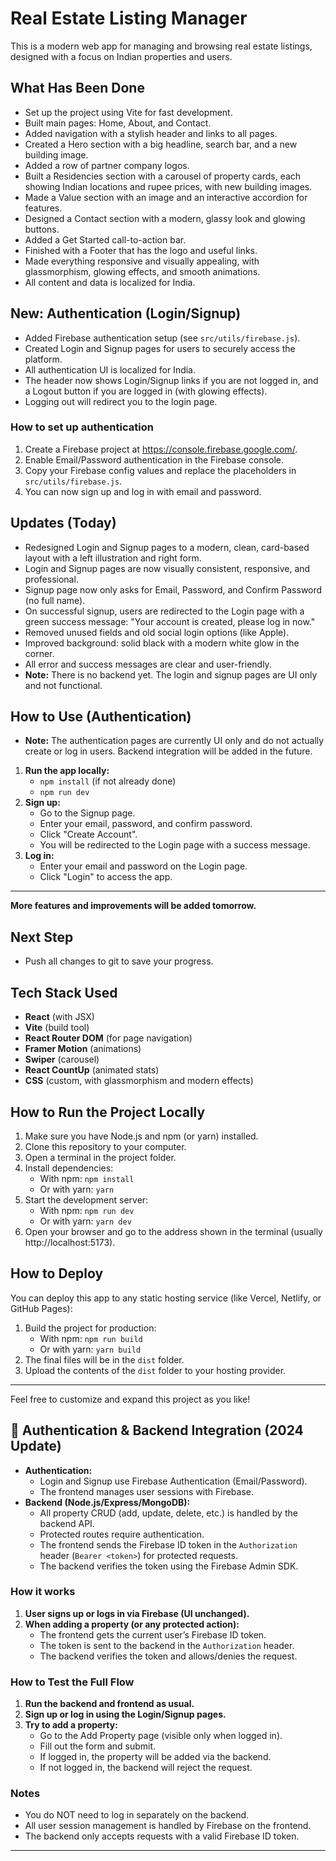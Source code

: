 # Real Estate Listing Manager

This is a modern web app for managing and browsing real estate listings, designed with a focus on Indian properties and users.

## What Has Been Done

- Set up the project using Vite for fast development.
- Built main pages: Home, About, and Contact.
- Added navigation with a stylish header and links to all pages.
- Created a Hero section with a big headline, search bar, and a new building image.
- Added a row of partner company logos.
- Built a Residencies section with a carousel of property cards, each showing Indian locations and rupee prices, with new building images.
- Made a Value section with an image and an interactive accordion for features.
- Designed a Contact section with a modern, glassy look and glowing buttons.
- Added a Get Started call-to-action bar.
- Finished with a Footer that has the logo and useful links.
- Made everything responsive and visually appealing, with glassmorphism, glowing effects, and smooth animations.
- All content and data is localized for India.

## New: Authentication (Login/Signup)

- Added Firebase authentication setup (see `src/utils/firebase.js`).
- Created Login and Signup pages for users to securely access the platform.
- All authentication UI is localized for India.
- The header now shows Login/Signup links if you are not logged in, and a Logout button if you are logged in (with glowing effects).
- Logging out will redirect you to the login page.

### How to set up authentication
1. Create a Firebase project at https://console.firebase.google.com/.
2. Enable Email/Password authentication in the Firebase console.
3. Copy your Firebase config values and replace the placeholders in `src/utils/firebase.js`.
4. You can now sign up and log in with email and password.

## Updates (Today)

- Redesigned Login and Signup pages to a modern, clean, card-based layout with a left illustration and right form.
- Login and Signup pages are now visually consistent, responsive, and professional.
- Signup page now only asks for Email, Password, and Confirm Password (no full name).
- On successful signup, users are redirected to the Login page with a green success message: "Your account is created, please log in now."
- Removed unused fields and old social login options (like Apple).
- Improved background: solid black with a modern white glow in the corner.
- All error and success messages are clear and user-friendly.
- **Note:** There is no backend yet. The login and signup pages are UI only and not functional.

## How to Use (Authentication)

- **Note:** The authentication pages are currently UI only and do not actually create or log in users. Backend integration will be added in the future.

1. **Run the app locally:**
   - `npm install` (if not already done)
   - `npm run dev`
2. **Sign up:**
   - Go to the Signup page.
   - Enter your email, password, and confirm password.
   - Click "Create Account".
   - You will be redirected to the Login page with a success message.
3. **Log in:**
   - Enter your email and password on the Login page.
   - Click "Login" to access the app.

---

**More features and improvements will be added tomorrow.**

## Next Step

- Push all changes to git to save your progress.

## Tech Stack Used

- **React** (with JSX)
- **Vite** (build tool)
- **React Router DOM** (for page navigation)
- **Framer Motion** (animations)
- **Swiper** (carousel)
- **React CountUp** (animated stats)
- **CSS** (custom, with glassmorphism and modern effects)

## How to Run the Project Locally

1. Make sure you have Node.js and npm (or yarn) installed.
2. Clone this repository to your computer.
3. Open a terminal in the project folder.
4. Install dependencies:
   - With npm: `npm install`
   - Or with yarn: `yarn`
5. Start the development server:
   - With npm: `npm run dev`
   - Or with yarn: `yarn dev`
6. Open your browser and go to the address shown in the terminal (usually http://localhost:5173).

## How to Deploy

You can deploy this app to any static hosting service (like Vercel, Netlify, or GitHub Pages):

1. Build the project for production:
   - With npm: `npm run build`
   - Or with yarn: `yarn build`
2. The final files will be in the `dist` folder.
3. Upload the contents of the `dist` folder to your hosting provider.

---

Feel free to customize and expand this project as you like! 

## 🔐 Authentication & Backend Integration (2024 Update)

- **Authentication:**
  - Login and Signup use Firebase Authentication (Email/Password).
  - The frontend manages user sessions with Firebase.
- **Backend (Node.js/Express/MongoDB):**
  - All property CRUD (add, update, delete, etc.) is handled by the backend API.
  - Protected routes require authentication.
  - The frontend sends the Firebase ID token in the `Authorization` header (`Bearer <token>`) for protected requests.
  - The backend verifies the token using the Firebase Admin SDK.

### How it works
1. **User signs up or logs in via Firebase (UI unchanged).**
2. **When adding a property (or any protected action):**
   - The frontend gets the current user’s Firebase ID token.
   - The token is sent to the backend in the `Authorization` header.
   - The backend verifies the token and allows/denies the request.

### How to Test the Full Flow
1. **Run the backend and frontend as usual.**
2. **Sign up or log in using the Login/Signup pages.**
3. **Try to add a property:**
   - Go to the Add Property page (visible only when logged in).
   - Fill out the form and submit.
   - If logged in, the property will be added via the backend.
   - If not logged in, the backend will reject the request.

### Notes
- You do NOT need to log in separately on the backend.
- All user session management is handled by Firebase on the frontend.
- The backend only accepts requests with a valid Firebase ID token.

--- 